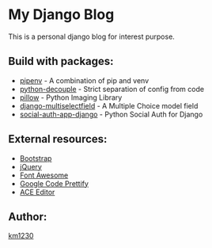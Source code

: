 # My Django Blog

This is a personal django blog for interest purpose.

## Build with packages:
* [pipenv](https://docs.pipenv.org/) - A combination of pip and venv
* [python-decouple](https://github.com/henriquebastos/python-decouple/) - Strict separation of config from code
* [pillow](https://python-pillow.org/) - Python Imaging Library
* [django-multiselectfield](https://github.com/goinnn/django-multiselectfield) - A Multiple Choice model field
* [social-auth-app-django](https://github.com/python-social-auth/social-app-django) - Python Social Auth for Django

## External resources:
* [Bootstrap](https://getbootstrap.com)
* [jQuery](https://jquery.com/)
* [Font Awesome](https://fontawesome.com)
* [Google Code Prettify](https://github.com/google/code-prettify)
* [ACE Editor](https://ace.c9.io)

## Author:
[km1230](https://github.com/km1230/)